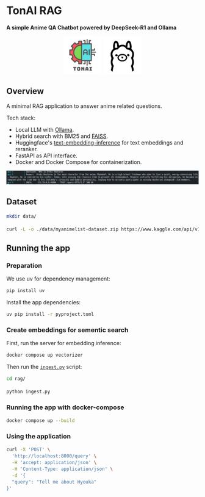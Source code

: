 # TonAI RAG

**A simple Anime QA Chatbot powered by DeepSeek-R1 and Ollama**

<p align="center">
   <img src="./assets/splash.png" height="100" />
   <img src="./assets/ollama_logo.png" height="100" />
</p>


## Overview
A minimal RAG application to answer anime related questions.

Tech stack: 
* Local LLM with [Ollama](https://github.com/ollama/ollama).
* Hybrid search with BM25 and [FAISS](https://github.com/.facebookresearch/faiss).
* Huggingface's [text-embedding-inference](https://github.com/huggingface/text-embeddings-inference) for text embeddings and reranker.
* FastAPI as API interface.
* Docker and Docker Compose for containerization.

<img src="./assets/test.png" />

## Dataset
```bash
mkdir data/

curl -L -o ./data/myanimelist-dataset.zip https://www.kaggle.com/api/v1/datasets/download/svanoo/myanimelist-dataset

```

## Running the app 

### Preparation
We use  uv for dependency management:

```bash
pip install uv
```

Install the app dependencies:

```bash
uv pip install -r pyproject.toml
```

### Create embeddings for sementic search
First, run the server for embedding inference:
```bash
docker compose up vectorizer
```

Then run the [`ingest.py`](rag/ingest.py) script:
```bash
cd rag/

python ingest.py
```

### Running the app with docker-compose
```bash
docker compose up --build
```

### Using the application
```bash
curl -X 'POST' \
  'http://localhost:8000/query' \
  -H 'accept: application/json' \
  -H 'Content-Type: application/json' \
  -d '{
  "query": "Tell me about Hyouka"
}'
```
